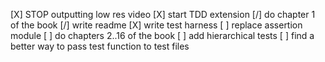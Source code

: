[X] STOP outputting low res video
[X] start TDD extension
[/] do chapter 1 of the book
[/] write readme
[X] write test harness
[ ] replace assertion module
[ ] do chapters 2..16 of the book
[ ] add hierarchical tests
[ ] find a better way to pass test function to test files
